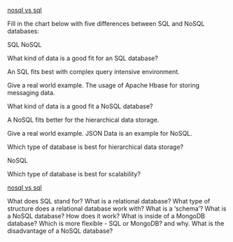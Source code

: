 [nosql vs sql](https://www.thegeekstuff.com/2014/01/sql-vs-nosql-db/?utm_source=tuicool)

Fill in the chart below with five differences between SQL and NoSQL databases:

SQL	NoSQL
 	 
 	 
 	 
 	 
What kind of data is a good fit for an SQL database?

An SQL fits best with complex query intensive environment.

Give a real world example.
The usage of Apache Hbase for storing messaging data. 

What kind of data is a good fit a NoSQL database?

A NoSQL fits better for the hierarchical data storage.

Give a real world example.
JSON Data is an example for NoSQL.

Which type of database is best for hierarchical data storage?

NoSQL

Which type of database is best for scalability?



[nosql vs sql](https://www.youtube.com/watch?v=ZS_kXvOeQ5Y)

What does SQL stand for?
What is a relational database?
What type of structure does a relational database work with?
What is a ‘schema’?
What is a NoSQL database?
How does it work?
What is inside of a MongoDB database?
Which is more flexible - SQL or MongoDB? and why.
What is the disadvantage of a NoSQL database?
